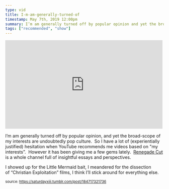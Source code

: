 ```yaml
---
type: vid
title: I-m-am-generally-turned-of
timestamp: May 7th, 2019 12:00pm
summary: I’m am generally turned off by popular opinion and yet the broadscope of my interests are undoubtedly pop culture  So I have a lot of experientiallI showed up for the Little Mermaid bait I meandered for the dissection of “Christian Exploitation” films I think I’ll stick around for everything els
tags: ["recommended", "show"]
---
```

<iframe width="500" height="281"  id="youtube_iframe" src="https://www.youtube.com/embed/-5uu6bUzI2c?feature=oembed&amp;enablejsapi=1&amp;origin=http://safe.txmblr.com&amp;wmode=opaque" frameborder="0" allow="accelerometer; autoplay; clipboard-write; encrypted-media; gyroscope; picture-in-picture" allowfullscreen></iframe>                    
                                            <div class="caption"><p>I’m am generally turned off by popular opinion, and yet the broad-scope of my interests are undoubtedly pop culture.  So I have a lot of (experientially justified) hesitation when YouTube recommends me videos based on "my interests”.  However it has been giving me a few gems lately.  <a href="https://www.youtube.com/channel/UC9infsKo33_2LUoiqXGgQWg" target="_blank">Renegade Cut</a> is a whole channel full of insightful essays and perspectives.  </p><p>I showed up for the Little Mermaid bait, I meandered for the dissection of “Christian Exploitation” films, I think I’ll stick around for everything else.</p> </div>
                                                    
<small>source: https://saturdayxiii.tumblr.com/post/184717321736</small>